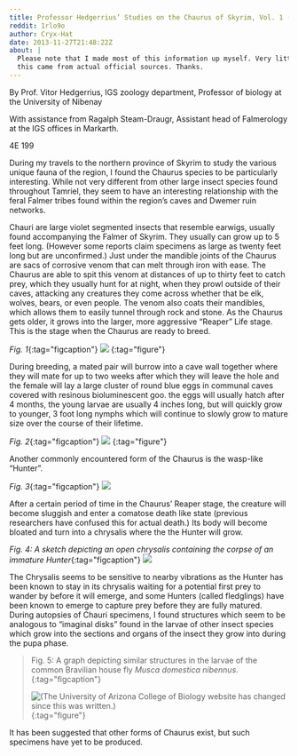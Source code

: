 ```yaml
---
title: Professor Hedgerrius’ Studies on the Chaurus of Skyrim, Vol. 1 (Biology)
reddit: 1rlo9o
author: Cryx-Hat
date: 2013-11-27T21:48:22Z
about: |
  Please note that I made most of this information up myself. Very little of
  this came from actual official sources. Thanks.
---
```


By Prof. Vitor Hedgerrius, IGS zoology department, Professor of biology at the
University of Nibenay

With assistance from Ragalph Steam-Draugr, Assistant head of Falmerology at the
IGS offices in Markarth.

4E 199

During my travels to the northern province of Skyrim to study the various unique
fauna of the region, I found the Chaurus species to be particularly interesting.
While not very different from other large insect species found throughout
Tamriel, they seem to have an interesting relationship with the feral Falmer
tribes found within the region’s caves and Dwemer ruin networks.

Chauri are large violet segmented insects that resemble earwigs, usually found
accompanying the Falmer of Skyrim. They usually can grow up to 5 feet long.
(However some reports claim specimens as large as twenty feet long but are
unconfirmed.) Just under the mandible joints of the Chaurus are sacs of
corrosive venom that can melt through iron with ease. The Chaurus are able to
spit this venom at distances of up to thirty feet to catch prey, which they
usually hunt for at night, when they prowl outside of their caves, attacking any
creatures they come across whether that be elk, wolves, bears, or even people.
The venom also coats their mandibles, which allows them to easily tunnel through
rock and stone. As the Chaurus gets older, it grows into the larger, more
aggressive “Reaper” Life stage. This is the stage when the Chaurus are ready to
breed.

*Fig. 1*{:tag="figcaption"}
![][0]
{:tag="figure"}

During breeding, a mated pair will burrow into a cave wall together where they
will mate for up to two weeks after which they will leave the hole and the
female will lay a large cluster of round blue eggs in communal caves covered
with resinous bioluminescent goo. the eggs will usually hatch after 4 months,
the young larvae are usually 4 inches long, but will quickly grow to younger, 3
foot long nymphs which will continue to slowly grow to mature size over the
course of their lifetime.

*Fig. 2*{:tag="figcaption"}
![][1]
{:tag="figure"}

Another commonly encountered form of the Chaurus is the wasp-like “Hunter”.

*Fig. 3*{:tag="figcaption"}
![][2]

After a certain period of time in the Chaurus’ Reaper stage, the creature will
become sluggish and enter a comatose death like state (previous researchers have
confused this for actual death.) Its body will become bloated and turn into a
chrysalis where the the Hunter will grow.

*Fig. 4: A sketch depicting an open chrysalis containing the corpse of an
immature Hunter*{:tag="figcaption"}
![][3]

The Chrysalis seems to be sensitive to nearby vibrations as the Hunter has been
known to stay in its chrysalis waiting for a potential first prey to wander by
before it will emerge, and some Hunters (called fledglings) have been known to
emerge to capture prey before they are fully matured. During autopsies of Chauri
specimens, I found structures which seem to be analogous to “imaginal disks”
found in the larvae of other insect species which grow into the sections and
organs of the insect they grow into during the pupa phase.

> Fig. 5: A graph depicting similar structures in the larvae of the common
> Bravilian house fly *Musca domestica nibennus*.
> {:tag="figcaption"}
>
> ![(The University of Arizona College of Biology website has changed since this
> was written.)][4]
{:tag="figure"}

It has been suggested that other forms of Chaurus exist, but such specimens have
yet to be produced.

[0]: https://images.uesp.net/6/64/SR-creature-Chaurus_Reaper.jpg
[1]: https://images.uesp.net/thumb/7/78/SR-ingredient-Chaurus_Egg_Sac.jpg/180px-SR-ingredient-Chaurus_Egg_Sac.jpg
[2]: https://static2.wikia.nocookie.net/__cb20120807032761/elderscrolls/images/5/5d/Chaurus_Hunter.png
[3]: https://static4.wikia.nocookie.net/__cb20120906095822/elderscrolls/images/8/8c/ChaurusHunterCocoon.png
[4]: https://www.biology.arizona.edu/developmental_bio/problem_sets/developmental_mechanisms/graphics/imaginal_discs.gif

